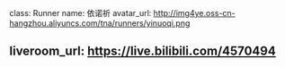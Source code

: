 class: Runner
name: 依诺祈
avatar_url: http://img4ye.oss-cn-hangzhou.aliyuncs.com/tna/runners/yinuoqi.png

liveroom_url: https://live.bilibili.com/4570494
---
